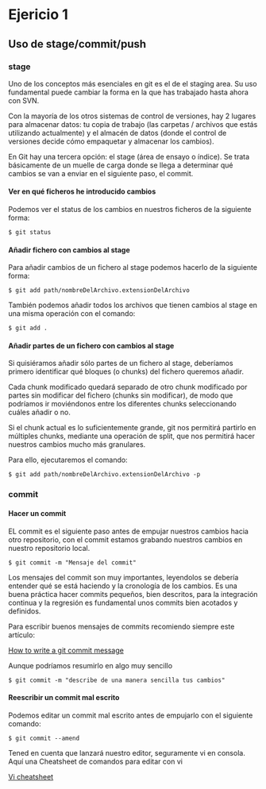 # Ejericio 1

## Uso de stage/commit/push

### stage

Uno de los conceptos más esenciales en git es el de el staging area. Su uso fundamental puede cambiar la forma en la que has trabajado hasta ahora con SVN.

Con la mayoría de los otros sistemas de control de versiones, hay 2 lugares para almacenar datos: tu copia de trabajo (las carpetas / archivos que estás utilizando actualmente) y el almacén de datos (donde el control de versiones decide cómo empaquetar y almacenar los cambios).

En Git hay una tercera opción: el stage (área de ensayo o índice). Se trata básicamente de un muelle de carga donde se llega a determinar qué cambios se van a enviar en el siguiente paso, el commit.

#### Ver en qué ficheros he introducido cambios

Podemos ver el status de los cambios en nuestros ficheros de la siguiente forma:

```
$ git status
```
#### Añadir fichero con cambios al stage

Para añadir cambios de un fichero al stage podemos hacerlo de la siguiente forma:

```
$ git add path/nombreDelArchivo.extensionDelArchivo
```
También podemos añadir todos los archivos que tienen cambios al stage en una misma operación con el comando:

```
$ git add .
```

#### Añadir partes de un fichero con cambios al stage
Si quisiéramos añadir sólo partes de un fichero al stage, deberíamos primero identificar qué bloques (o chunks) del fichero queremos añadir.

Cada chunk modificado quedará separado de otro chunk modificado por partes sin modificar del fichero (chunks sin modificar), de modo que podríamos ir moviéndonos entre los diferentes chunks seleccionando cuáles añadir o no.

Si el chunk actual es lo suficientemente grande, git nos permitirá partirlo en múltiples chunks, mediante una operación de split, que nos permitirá hacer nuestros cambios mucho más granulares.

Para ello, ejecutaremos el comando:

```
$ git add path/nombreDelArchivo.extensionDelArchivo -p
```

### commit

#### Hacer un commit

EL commit es el siguiente paso antes de empujar nuestros cambios hacia otro repositorio, con el commit estamos grabando nuestros cambios en nuestro repositorio local.

```
$ git commit -m "Mensaje del commit"
```
Los mensajes del commit son muy importantes, leyendolos se debería entender qué se está haciendo y la cronología de los cambios. Es una buena práctica hacer commits pequeños, bien descritos, para la integración continua y la regresión es fundamental unos commits bien acotados y definidos.

Para escribir buenos mensajes de commits recomiendo siempre este artículo:

[How to write a git commit message](http://chris.beams.io/posts/git-commit/)

Aunque podríamos resumirlo en algo muy sencillo

```
$ git commit -m "describe de una manera sencilla tus cambios"
```

#### Reescribir un commit mal escrito

Podemos editar un commit mal escrito antes de empujarlo con el siguiente comando:

```
$ git commit --amend
```

Tened en cuenta que lanzará nuestro editor, seguramente vi en consola. Aquí una Cheatsheet de comandos para editar con vi

[Vi cheatsheet](http://www.atmos.albany.edu/daes/atmclasses/atm350/vi_cheat_sheet.pdf)
